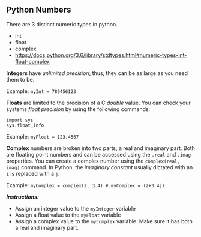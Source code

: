 ## Python Numbers

There are 3 distinct numeric types in python.
- int
- float
- complex
- https://docs.python.org/3.6/library/stdtypes.html#numeric-types-int-float-complex  

**Integers** have _unlimited precision_; thus, they can be as large as you need them to be.

Example: `myInt = 789456123`

**Floats** are limited to the precision of a C _double_ value. You can check your systems _float precision_ by using the following commands:
```
import sys
sys.float_info
```

Example: `myFloat = 123.4567`

**Complex** numbers are broken into two parts, a real and imaginary part. Both are floating point numbers and can be accessed using the `.real` and `.imag` properties. You can create a complex number using the `complex(real, imag)` command. In Python, the _imaginary constant_ usually dictated with an `i` is replaced with a `j`.

Example: `myComplex = complex(2, 3.4) # myComplex = (2+3.4j)`

**_Instructions:_**  
- Assign an integer value to the `myInteger` variable
- Assign a float value to the `myFloat` variable
- Assign a complex value to the `myComplex` variable. Make sure it has both a real and imaginary part.
